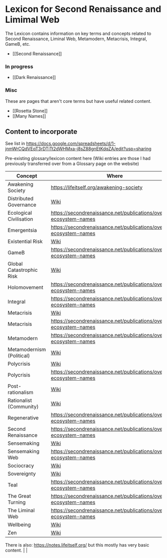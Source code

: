 # Lexicon for Second Renaissance and Limimal Web

The Lexicon contains information on key terms and concepts related to Second Renaissance, Liminal Web, Metamodern, Metacrisis, Integral, GameB, etc.

- [[Second Renaissance]]

### In progress

- [[Dark Renaissance]]

### Misc

These are pages that aren't core terms but have useful related content.

- [[Rosetta Stone]]
- [[Many Names]]
## Content to incorporate

See list in https://docs.google.com/spreadsheets/d/1-jnmWrCQdVEqT3rDTiTt2dWHMxa-j8sZ88gnEtKdqZA/edit?usp=sharing

Pre-existing glossary/lexicon content here (Wiki entries are those I had previously transferred over from a Glossary page on the website)

| Concept                   | Where                                                               |
| ------------------------- | ------------------------------------------------------------------- |
| Awakening Society         | https://lifeitself.org/awakening-society                            |
| Distributed Governance    | [Wiki](https://wiki.secondrenaissance.net/wiki/Concept_list)        |
| Ecological Civilisation   | https://secondrenaissance.net/publications/overview-ecosystem-names |
| Emergentsia               | https://secondrenaissance.net/publications/overview-ecosystem-names |
| Existential Risk          | [Wiki](https://wiki.secondrenaissance.net/wiki/Concept_list)        |
| GameB                     | https://secondrenaissance.net/publications/overview-ecosystem-names |
| Global Catastrophic Risk  | [Wiki](https://wiki.secondrenaissance.net/wiki/Concept_list)        |
| Holomovement              | https://secondrenaissance.net/publications/overview-ecosystem-names |
| Integral                  | https://secondrenaissance.net/publications/overview-ecosystem-names |
| Metacrisis                | [Wiki](https://wiki.secondrenaissance.net/wiki/Concept_list)        |
| Metacrisis                | https://secondrenaissance.net/publications/overview-ecosystem-names |
| Metamodern                | https://secondrenaissance.net/publications/overview-ecosystem-names |
| Metamodernism (Political) | [Wiki](https://wiki.secondrenaissance.net/wiki/Concept_list)        |
| Polycrisis                | [Wiki](https://wiki.secondrenaissance.net/wiki/Concept_list)        |
| Polycrisis                | https://secondrenaissance.net/publications/overview-ecosystem-names |
| Post-rationalism          | [Wiki](https://wiki.secondrenaissance.net/wiki/Concept_list)        |
| Rationalist (Community)   | [Wiki](https://wiki.secondrenaissance.net/wiki/Concept_list)        |
| Regenerative              | https://secondrenaissance.net/publications/overview-ecosystem-names |
| Second Renaissance        | https://secondrenaissance.net/publications/overview-ecosystem-names |
| Sensemaking               | [Wiki](https://wiki.secondrenaissance.net/wiki/Concept_list)        |
| Sensemaking Web           | https://secondrenaissance.net/publications/overview-ecosystem-names |
| Sociocracy                | [Wiki](https://wiki.secondrenaissance.net/wiki/Concept_list)        |
| Sovereignty               | [Wiki](https://wiki.secondrenaissance.net/wiki/Concept_list)        |
| Teal                      | https://secondrenaissance.net/publications/overview-ecosystem-names |
| The Great Turning         | https://secondrenaissance.net/publications/overview-ecosystem-names |
| The Liminal Web           | https://secondrenaissance.net/publications/overview-ecosystem-names |
| Wellbeing                 | [Wiki](https://wiki.secondrenaissance.net/wiki/Concept_list)        |
| Zen                       | [Wiki](https://wiki.secondrenaissance.net/wiki/Concept_list)        |

There is also: https://notes.lifeitself.org/ but this mostly has very basic content. | |